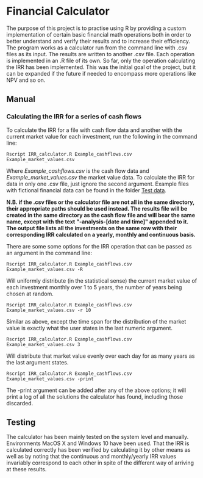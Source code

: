 # Financial Calculator

The purpose of this project is to practise using R by providing a custom implementation of certain basic financial math operations 
both in order to better understand and verify their results and to increase their efficiency. The program works as a 
calculator run from the command line with .csv files as its input. The results are written to another .csv file. 
Each operation is implemented in an .R file of its own. So far, only the operation calculating the IRR has been implemented. 
This was the initial goal of the project, but it can be expanded if the future if needed to encompass more operations like NPV and so on. 

## Manual

### Calculating the IRR for a series of cash flows

To calculate the IRR for a file with cash flow data and another with the current market value for each investment, 
run the following in the command line:

```
Rscript IRR_calculator.R Example_cashflows.csv Example_market_values.csv
```

Where _Example_cashflows.csv_ is the cash flow data and _Example_market_values.csv_ the market value data. To calculate the IRR for data 
in only one .csv file, just ignore the second argument. Example files with fictional financial data can be found in the folder
[Test data](https://github.com/caeh17/Financial-Calculator/tree/master/Test%20data).

**N.B. if the .csv files or the calculator file are not all in the same directory, their appropriate paths should be used instead.
The results file will be created in the same directory as the cash flow file and will bear the same name, except with the text
"-analysis-[date and time]" appended to it. The output file lists all the investments on the same row with their corresponding
IRR calculated on a yearly, monthly and continuous basis.**

There are some some options for the IRR operation that can be passed as an argument in the command line: 

```
Rscript IRR_calculator.R Example_cashflows.csv Example_market_values.csv -R
```

Will uniformly distribute (in the statistical sense) the current market value of each investment monthly over 1 to 5 years, 
the number of years being chosen at random.

```
Rscript IRR_calculator.R Example_cashflows.csv Example_market_values.csv -r 10
```

Similar as above, except the time span for the distribution of the market value is exactly what the user states in the last numeric argument.

```
Rscript IRR_calculator.R Example_cashflows.csv Example_market_values.csv 3
```

Will distribute that market value evenly over each day for as many years as the last argument states.

```
Rscript IRR_calculator.R Example_cashflows.csv Example_market_values.csv -print
```

The -print argument can be added after any of the above options; it will print a log of all the solutions the calculator has
found, including those discarded.

## Testing

The calculator has been mainly tested on the system level and manually. Environments MacOS X and Windows 10 have been used. 
That the IRR is calculated correctly has been verified by calculating it by other means as well as by noting that the continuous
and monthly/yearly IRR values invariably correspond to each other in spite of the different way of arriving at these results. 
